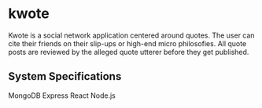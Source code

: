 # kwote
Kwote is a social network application centered around quotes. The user can cite their friends on their slip-ups or high-end micro philosofies. All quote posts are reviewed by the alleged quote utterer before they get published. 

## System Specifications
MongoDB 
Express 
React 
Node.js
